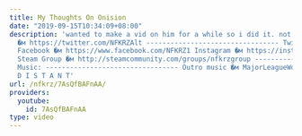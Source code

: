 ```yaml
---
title: My Thoughts On Onision
date: "2019-09-15T10:34:09+08:00"
description: 'wanted to make a vid on him for a while so i did it. not a "rant" Twitter
  �м https://twitter.com/NFKRZAlt --------------------------------- Twitch �м http://www.twitch.tv/nfkrz
  Facebook �м https://www.facebook.com/NFKRZ1 Instagram �м https://instagram.com/roman_nfkrz/
  Steam Group �м http://steamcommunity.com/groups/nfkrzgroup ---------------------------------
  Music: --------------------------------- Outro music �м MajorLeagueWobs/Holder -
  D I S T A N T'
url: /nfkrz/7AsQfBAFnAA/
providers:
  youtube:
    id: 7AsQfBAFnAA
type: video
---
```

